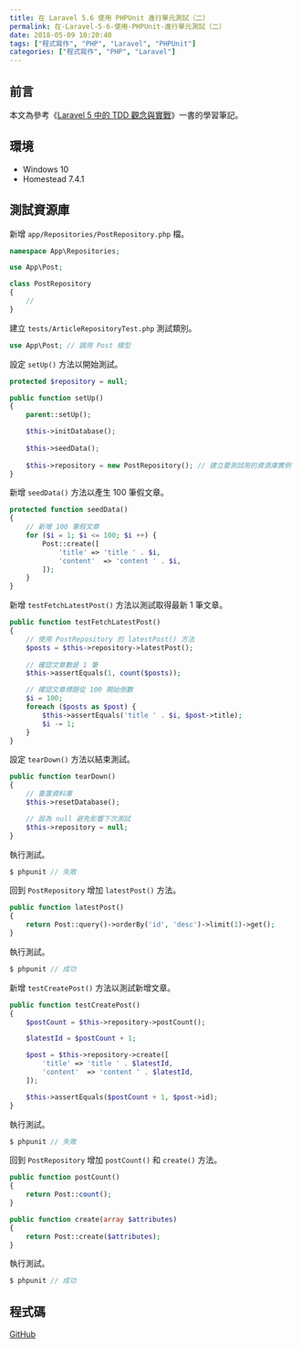 ```yaml
---
title: 在 Laravel 5.6 使用 PHPUnit 進行單元測試（二）
permalink: 在-Laravel-5-6-使用-PHPUnit-進行單元測試（二）
date: 2018-05-09 10:20:40
tags: ["程式寫作", "PHP", "Laravel", "PHPUnit"]
categories: ["程式寫作", "PHP", "Laravel"]
---
```


## 前言
本文為參考《[Laravel 5 中的 TDD 觀念與實戰](https://jaceju-books.gitbooks.io/tdd-in-laravel-5)》一書的學習筆記。

## 環境
- Windows 10
- Homestead 7.4.1

## 測試資源庫
新增 `app/Repositories/PostRepository.php` 檔。
```PHP
namespace App\Repositories;

use App\Post;

class PostRepository
{
    //
}
```
建立 `tests/ArticleRepositoryTest.php` 測試類別。
```PHP
use App\Post; // 調用 Post 模型
```
設定 `setUp()` 方法以開始測試。
```PHP
protected $repository = null;

public function setUp()
{
    parent::setUp();

    $this->initDatabase();
    
    $this->seedData();
    
    $this->repository = new PostRepository(); // 建立要測試用的資源庫實例
}
```
新增 `seedData()` 方法以產生 100 筆假文章。
```PHP
protected function seedData()
{
    // 新增 100 筆假文章
    for ($i = 1; $i <= 100; $i ++) {
        Post::create([
            'title' => 'title ' . $i,
            'content'  => 'content ' . $i,
        ]);
    }
}
```
新增 `testFetchLatestPost()` 方法以測試取得最新 1 筆文章。
```PHP
public function testFetchLatestPost()
{
    // 使用 PostRepository 的 latestPost() 方法
    $posts = $this->repository->latestPost();
    
    // 確認文章數是 1 筆
    $this->assertEquals(1, count($posts));

    // 確認文章標題從 100 開始倒數
    $i = 100;
    foreach ($posts as $post) {
        $this->assertEquals('title ' . $i, $post->title);
        $i -= 1;
    }
}
```
設定 `tearDown()` 方法以結束測試。
```PHP
public function tearDown()
{
    // 重置資料庫
    $this->resetDatabase();

    // 設為 null 避免影響下次測試
    $this->repository = null;
}
```
執行測試。
```PHP
$ phpunit // 失敗
```
回到 `PostRepository` 增加 `latestPost()` 方法。
```PHP
public function latestPost()
{
    return Post::query()->orderBy('id', 'desc')->limit(1)->get();
}
```
執行測試。
```PHP
$ phpunit // 成功
```
新增 `testCreatePost()` 方法以測試新增文章。
```PHP
public function testCreatePost()
{
    $postCount = $this->repository->postCount();

    $latestId = $postCount + 1;

    $post = $this->repository->create([
        'title' => 'title ' . $latestId,
        'content'  => 'content ' . $latestId,
    ]);

    $this->assertEquals($postCount + 1, $post->id);
}
```
執行測試。
```PHP
$ phpunit // 失敗
```
回到 `PostRepository` 增加 `postCount()` 和 `create()` 方法。
```PHP
public function postCount()
{
    return Post::count();
}

public function create(array $attributes)
{
    return Post::create($attributes);
}
```
執行測試。
```PHP
$ phpunit // 成功
```

## 程式碼
[GitHub](https://github.com/memochou1993/post)